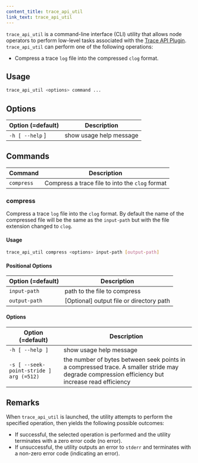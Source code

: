 ```yaml
---
content_title: trace_api_util
link_text: trace_api_util
---
```


`trace_api_util` is a command-line interface (CLI) utility that allows node operators to perform low-level tasks associated with the [Trace API Plugin](../01_nodeos/03_plugins/trace_api_plugin/index.md). `trace_api_util` can perform one of the following operations:

* Compress a trace `log` file into the compressed `clog` format.

## Usage
```sh
trace_api_util <options> command ...
```

## Options
Option (=default) | Description
-|-
`-h [ --help` ] | show usage help message

## Commands
Command | Description
-|-
`compress` | Compress a trace file to into the `clog` format

### compress
Compress a trace `log` file into the `clog` format.  By default the name of the compressed file will be the same as the `input-path` but with the file extension changed to `clog`.

#### Usage
```sh
trace_api_util compress <options> input-path [output-path]
```

#### Positional Options
Option (=default) | Description
-|-
`input-path` | path to the file to compress
`output-path` | [Optional] output file or directory path

#### Options
Option (=default) | Description
-|-
`-h [ --help ]` | show usage help message
`-s [ --seek-point-stride ] arg (=512)` | the number of bytes between seek points in a compressed trace.  A smaller stride may degrade compression efficiency but increase read efficiency

## Remarks
When `trace_api_util` is launched, the utility attempts to perform the specified operation, then yields the following possible outcomes:
* If successful, the selected operation is performed and the utility terminates with a zero error code (no error).
* If unsuccessful, the utility outputs an error to `stderr` and terminates with a non-zero error code (indicating an error).
